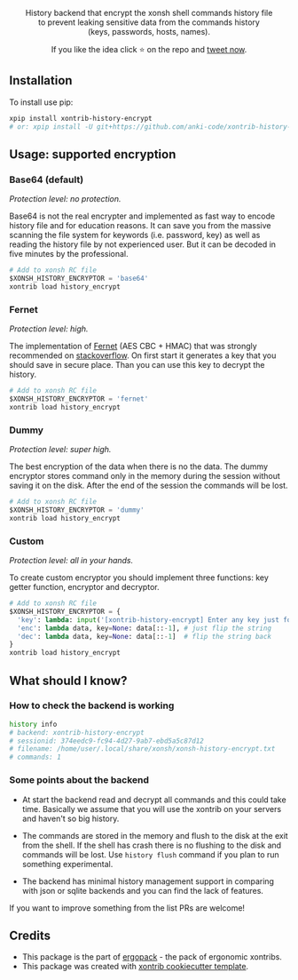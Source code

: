 <p align="center">
History backend that encrypt the xonsh shell commands history file<br> to prevent leaking sensitive data from the commands history <br>(keys, passwords, hosts, names).
</p>

<p align="center">  
If you like the idea click ⭐ on the repo and <a href="https://twitter.com/intent/tweet?text=History%20backend%20for%20xonsh%20shell%20that%20encrypt%20the%20history.&url=https://github.com/anki-code/xontrib-history-encrypt" target="_blank">tweet now</a>.
</p>


## Installation

To install use pip:

```bash
xpip install xontrib-history-encrypt
# or: xpip install -U git+https://github.com/anki-code/xontrib-history-encrypt
```

## Usage: supported encryption

### Base64 (default)

*Protection level: no protection.*

Base64 is not the real encrypter and implemented as fast way to encode history file and for education reasons.
It can save you from the massive scanning the file system for keywords (i.e. password, key) 
as well as reading the history file by not experienced user. But it can be decoded in five minutes by the professional.

```python
# Add to xonsh RC file
$XONSH_HISTORY_ENCRYPTOR = 'base64'
xontrib load history_encrypt
```

### Fernet 

*Protection level: high.*

The implementation of [Fernet](https://cryptography.io/en/latest/fernet.html) (AES CBC + HMAC) that was strongly 
recommended on [stackoverflow](https://stackoverflow.com/a/55147077). On first start it generates a key that you 
should save in secure place. Than you can use this key to decrypt the history.

```python
# Add to xonsh RC file
$XONSH_HISTORY_ENCRYPTOR = 'fernet'
xontrib load history_encrypt
```

### Dummy

*Protection level: super high.*

The best encryption of the data when there is no the data. The dummy encryptor stores command only in the memory during 
the session without saving it on the disk. After the end of the session the commands will be lost.

```python
# Add to xonsh RC file
$XONSH_HISTORY_ENCRYPTOR = 'dummy'
xontrib load history_encrypt
```

### Custom 

*Protection level: all in your hands.*

To create custom encryptor you should implement three functions: key getter function, encryptor and decryptor.

```python
# Add to xonsh RC file
$XONSH_HISTORY_ENCRYPTOR = {
  'key': lambda: input('[xontrib-history-encrypt] Enter any key just for fun: '),
  'enc': lambda data, key=None: data[::-1], # just flip the string
  'dec': lambda data, key=None: data[::-1]  # flip the string back
}
xontrib load history_encrypt
```

## What should I know?

### How to check the backend is working

```bash
history info
# backend: xontrib-history-encrypt
# sessionid: 374eedc9-fc94-4d27-9ab7-ebd5a5c87d12
# filename: /home/user/.local/share/xonsh/xonsh-history-encrypt.txt
# commands: 1
```

### Some points about the backend

* At start the backend read and decrypt all commands and this could take time. Basically we assume that you will use the xontrib on your servers and haven't so big history.

* The commands are stored in the memory and flush to the disk at the exit from the shell. If the shell has crash there is no flushing to the disk and commands will be lost. Use `history flush` command if you plan to run something experimental.

* The backend has minimal history management support in comparing with json or sqlite backends and you can find the lack of features.

If you want to improve something from the list PRs are welcome!

## Credits

* This package is the part of [ergopack](https://github.com/anki-code/xontrib-ergopack) - the pack of ergonomic xontribs.
* This package was created with [xontrib cookiecutter template](https://github.com/xonsh/xontrib-cookiecutter).
